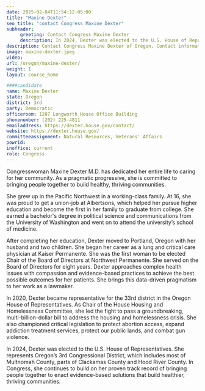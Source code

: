 ```yaml
---
date: 2025-02-04T11:54:12-05:00
title: "Maxine Dexter"
seo_title: "contact Congress Maxine Dexter"
subheader:
     greeting: Contact Congress Maxine Dexter
     description: In 2024, Dexter was elected to the U.S. House of Representatives. She represents Oregon’s 3rd Congressional District, which includes most of Multnomah County, parts of Clackamas County and Hood River County.
description: Contact Congress Maxine Dexter of Oregon. Contact information for Maxine Dexter includes email address, phone number, and mailing address.
image: maxine-dexter.jpeg
video:
url: /oregon/maxine-dexter/
weight: 1
layout: course_home

####candidate
name: Maxine Dexter
state: Oregon
district: 3rd
party: Democratic
officeroom: 1207 Longworth House Office Building
phonenumber: (202) 225-4811
emailaddress: https://dexter.house.gov/contact/
website: https://dexter.house.gov/
committeeassignment: Natural Resources, Veterans' Affairs
powrid: 
inoffice: current
role: Congress
---
```

Congresswoman Maxine Dexter M.D. has dedicated her entire life to caring for her community. As a pragmatic progressive, she is committed to bringing people together to build healthy, thriving communities. 

She grew up in the Pacific Northwest in a working-class family. At 16, she was proud to get a union-job at Albertsons, which helped her pursue higher education and become the first in her family to graduate from college. She earned a bachelor's degree in political science and communications from the University of Washington and went on to attend the university’s school of medicine. 

After completing her education, Dexter moved to Portland, Oregon with her husband and two children. She began her career as a lung and critical care physician at Kaiser Permanente. She was the first woman to be elected Chair of the Board of Directors at Northwest Permanente. She served on the Board of Directors for eight years. Dexter approaches complex health issues with compassion and evidence-based practices to achieve the best possible outcomes for her patients. She brings this data-driven pragmatism to her work as a lawmaker. 

In 2020, Dexter became representative for the 33rd district in the Oregon House of Representatives. As Chair of the House Housing and Homelessness Committee, she led the fight to pass a groundbreaking, multi-billion-dollar bill to address the housing and homelessness crisis. She also championed critical legislation to protect abortion access, expand addiction treatment services, protect our public lands, and combat gun violence.

In 2024, Dexter was elected to the U.S. House of Representatives. She represents Oregon’s 3rd Congressional District, which includes most of Multnomah County, parts of Clackamas County and Hood River County. In Congress, she continues to build on her proven track record of bringing people together to enact evidence-based solutions that build healthier, thriving communities.
